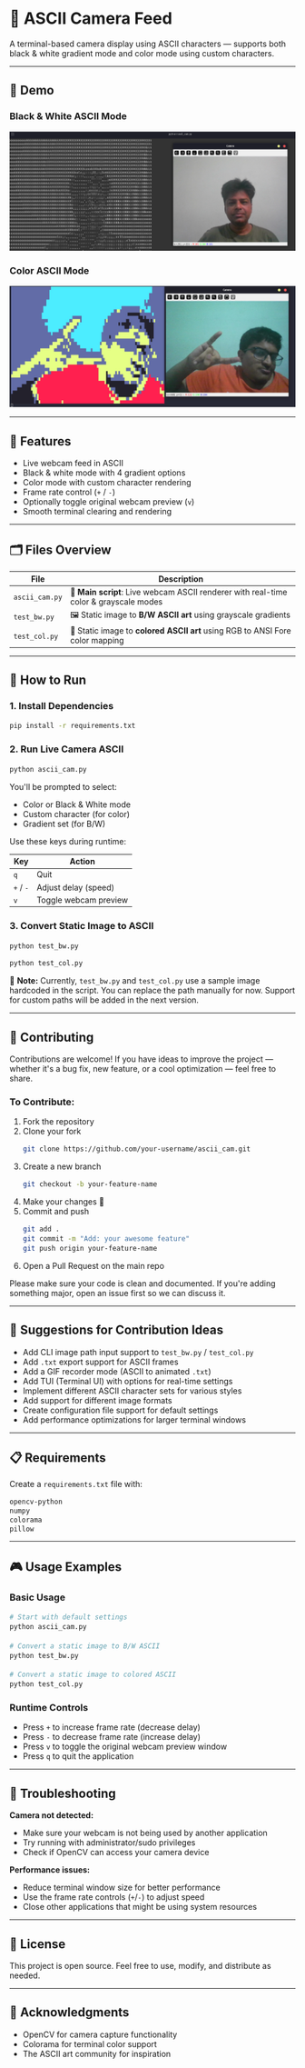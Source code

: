 # 🎥 ASCII Camera Feed

A terminal-based camera display using ASCII characters — supports both black & white gradient mode and color mode using custom characters.

---

## 📸 Demo

### Black & White ASCII Mode
![ASCII Black & White Demo](ascii_bw_demo.png)

### Color ASCII Mode
![ASCII Color Demo](ascii_clr_demo.jpeg)

---

## 🚀 Features

- Live webcam feed in ASCII
- Black & white mode with 4 gradient options
- Color mode with custom character rendering
- Frame rate control (`+` / `-`)
- Optionally toggle original webcam preview (`v`)
- Smooth terminal clearing and rendering

---

## 🗂️ Files Overview

| File           | Description |
|----------------|-------------|
| `ascii_cam.py` | 🔴 **Main script**: Live webcam ASCII renderer with real-time color & grayscale modes |
| `test_bw.py`   | 🖼️ Static image to **B/W ASCII art** using grayscale gradients |
| `test_col.py`  | 🎨 Static image to **colored ASCII art** using RGB to ANSI Fore color mapping |

---

## 🔧 How to Run

### 1. Install Dependencies
```bash
pip install -r requirements.txt
```

### 2. Run Live Camera ASCII
```bash
python ascii_cam.py
```

You'll be prompted to select:
- Color or Black & White mode
- Custom character (for color)
- Gradient set (for B/W)

Use these keys during runtime:

| Key | Action |
|-----|--------|
| `q` | Quit |
| `+` / `-` | Adjust delay (speed) |
| `v` | Toggle webcam preview |

### 3. Convert Static Image to ASCII
```bash
python test_bw.py
```
```bash
python test_col.py
```

📌 **Note:** Currently, `test_bw.py` and `test_col.py` use a sample image hardcoded in the script. You can replace the path manually for now. Support for custom paths will be added in the next version.

---

## 🤝 Contributing

Contributions are welcome! If you have ideas to improve the project — whether it's a bug fix, new feature, or a cool optimization — feel free to share.

### To Contribute:

1. Fork the repository
2. Clone your fork
   ```bash
   git clone https://github.com/your-username/ascii_cam.git
   ```
3. Create a new branch
   ```bash
   git checkout -b your-feature-name
   ```
4. Make your changes 🚀
5. Commit and push
   ```bash
   git add .
   git commit -m "Add: your awesome feature"
   git push origin your-feature-name
   ```
6. Open a Pull Request on the main repo

Please make sure your code is clean and documented. If you're adding something major, open an issue first so we can discuss it.

---

## 🧪 Suggestions for Contribution Ideas

- Add CLI image path input support to `test_bw.py` / `test_col.py`
- Add `.txt` export support for ASCII frames
- Add a GIF recorder mode (ASCII to animated `.txt`)
- Add TUI (Terminal UI) with options for real-time settings
- Implement different ASCII character sets for various styles
- Add support for different image formats
- Create configuration file support for default settings
- Add performance optimizations for larger terminal windows

---

## 📋 Requirements

Create a `requirements.txt` file with:
```
opencv-python
numpy
colorama
pillow
```

---

## 🎮 Usage Examples

### Basic Usage
```bash
# Start with default settings
python ascii_cam.py

# Convert a static image to B/W ASCII
python test_bw.py

# Convert a static image to colored ASCII
python test_col.py
```

### Runtime Controls
- Press `+` to increase frame rate (decrease delay)
- Press `-` to decrease frame rate (increase delay)
- Press `v` to toggle the original webcam preview window
- Press `q` to quit the application

---

## 🐛 Troubleshooting

**Camera not detected:**
- Make sure your webcam is not being used by another application
- Try running with administrator/sudo privileges
- Check if OpenCV can access your camera device

**Performance issues:**
- Reduce terminal window size for better performance
- Use the frame rate controls (`+`/`-`) to adjust speed
- Close other applications that might be using system resources

---

## 📄 License

This project is open source. Feel free to use, modify, and distribute as needed.

---

## 🙏 Acknowledgments

- OpenCV for camera capture functionality
- Colorama for terminal color support
- The ASCII art community for inspiration